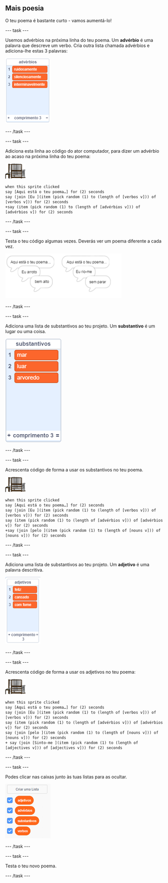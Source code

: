 ## Mais poesia

O teu poema é bastante curto - vamos aumentá-lo!

--- task ---

Usemos advérbios na próxima linha do teu poema. Um **advérbio** é uma palavra que descreve um verbo. Cria outra lista chamada advérbios e adiciona-lhe estas 3 palavras:

![lista com as palavras ruidosamente, silenciosamente, interminavelmente](images/poetry-adverbs.png)

--- /task ---

--- task ---

Adiciona esta linha ao código do ator computador, para dizer um advérbio ao acaso na próxima linha do teu poema:

![ator computador](images/computer-sprite.png)

```blocks3
when this sprite clicked
say [Aqui está o teu poema…] for (2) seconds
say (join [Eu ](item (pick random (1) to (length of [verbos v])) of [verbos v])) for (2) seconds
+say (item (pick random (1) to (length of [advérbios v])) of [advérbios v]) for (2) seconds
```

--- /task ---

--- task ---

Testa o teu código algumas vezes. Deverás ver um poema diferente a cada vez.

![balões de diálogo com advérbios ao acaso](images/poetry-adverb-test.png)

--- /task ---

--- task ---

Adiciona uma lista de substantivos ao teu projeto. Um **substantivo** é um lugar ou uma coisa.

![uma lista de substantivos com as palavras mar, luar, arvoredo](images/poetry-nouns.png)

--- /task ---

--- task ---

Acrescenta código de forma a usar os substantivos no teu poema.

![ator computador](images/computer-sprite.png)

```blocks3
when this sprite clicked
say [Aqui está o teu poema…] for (2) seconds
say (join [Eu ](item (pick random (1) to (length of [verbos v])) of [verbos v])) for (2) seconds
say (item (pick random (1) to (length of [advérbios v])) of [advérbios v]) for (2) seconds
+say (join [pelo ](item (pick random (1) to (length of [nouns v])) of [nouns v])) for (2) seconds
```

--- /task ---

--- task ---

Adiciona uma lista de substantivos ao teu projeto. Um **adjetivo** é uma palavra descritiva.

![uma lista de adjetivos com as palavras feliz, cansado, esfomeado](images/poetry-adjectives.png)

--- /task ---

--- task ---

Acrescenta código de forma a usar os adjetivos no teu poema:

![ator computador](images/computer-sprite.png)

```blocks3
when this sprite clicked
say [Aqui está o teu poema…] for (2) seconds
say (join [Eu ](item (pick random (1) to (length of [verbos v])) of [verbos v])) for (2) seconds
say (item (pick random (1) to (length of [advérbios v])) of [advérbios v]) for (2) seconds
say (join [pelo ](item (pick random (1) to (length of [nouns v])) of [nouns v])) for (2) seconds
+ say (join [Sinto-me ](item (pick random (1) to (length of [adjectives v])) of [adjectives v])) for (2) seconds
```

--- /task ---

--- task ---

Podes clicar nas caixas junto às tuas listas para as ocultar.

![lista de variáveis com as caixas de seleção preenchidas](images/poetry-lists-tick.png)

--- /task ---

--- task ---

Testa o teu novo poema.

--- /task ---